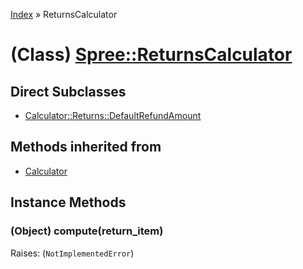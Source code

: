 [Index](../_index.md) » ReturnsCalculator

# (Class) [Spree::ReturnsCalculator](http://m.gymplayer.com/returns_calculator.rb)

## Direct Subclasses
* [Calculator::Returns::DefaultRefundAmount](Calculator/Returns/DefaultRefundAmount.md)

## Methods inherited from
* [Calculator](Calculator.md)

## Instance Methods
### (Object) **compute**(return_item)
Raises: (`NotImplementedError`)
